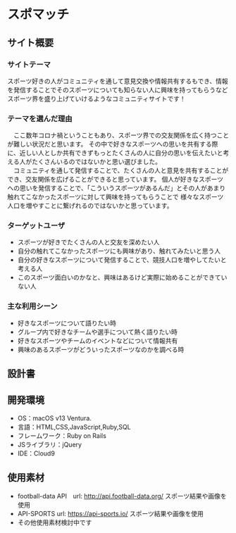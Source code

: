 # スポマッチ

## サイト概要
### サイトテーマ
スポーツ好きの人がコミュニティを通して意見交換や情報共有するもでき、情報を発信することでそのスポーツについても知らない人に興味を持ってもらうなど
スポーツ界を盛り上げていけるようなコミュニティサイトです！

### テーマを選んだ理由
　ここ数年コロナ禍ということもあり、スポーツ界での交友関係を広く持つことが難しい状況だと思います。
その中で好きなスポーツへの思いを共有する際に、近しい人としか共有できずもっとたくさんの人に自分の思いを伝えたいと考える人がたくさんいるのではないかと思い選びました。<br>
　コミュニティを通して発信することで、たくさんの人と意見を共有することができ、交友関係を広げることができると思っています。
個人が好きなスポーツへの思いを発信することで、「こういうスポーツがあるんだ」とその人があまり触れてこなかったスポーツに対して興味を持ってもらうことで
様々なスポーツ人口を増やすことに繋げれるのではないかと思っています。


### ターゲットユーザ
- スポーツが好きでたくさんの人と交友を深めたい人
- 自分の触れてこなかったスポーツにも興味があり、触れてみたいと思う人
- 自分の好きなスポーツについて発信することで、競技人口を増やしてたいと考える人
- このスポーツ面白いのかなと、興味はあるけど実際に始めることができていない人

### 主な利用シーン
- 好きなスポーツについて語りたい時
- グループ内で好きなチームや選手について熱く語りたい時
- 好きなスポーツやチームのイベントなどについて情報共有
- 興味のあるスポーツがどういったスポーツなのかを調べる時

## 設計書

## 開発環境
- OS：macOS v13 Ventura.
- 言語：HTML,CSS,JavaScript,Ruby,SQL
- フレームワーク：Ruby on Rails
- JSライブラリ：jQuery
- IDE：Cloud9

## 使用素材
- football-data API　url: http://api.football-data.org/ スポーツ結果や画像を使用
- API-SPORTS url: https://api-sports.io/ スポーツ結果や画像を使用
- その他使用素材検討中です